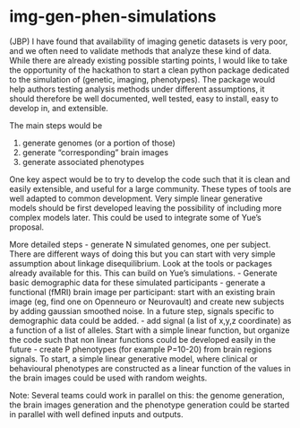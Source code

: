 # img-gen-phen-simulations

(JBP) I have found that availability of imaging genetic datasets is very poor, and we often need to validate methods that analyze these kind of data. While there are already existing possible starting points, I would like to take the opportunity of the hackathon to start a clean python package dedicated to the simulation of (genetic, imaging, phenotypes). The package would help authors testing analysis methods under different assumptions, it should therefore be well documented, well tested, easy to install, easy to develop in, and extensible.

The main steps would be
1. generate genomes (or a portion of those)
2. generate “corresponding” brain images
3. generate associated phenotypes  

One key aspect would be to try to develop the code such that it is clean and easily extensible, and useful for a large community. These types of tools are well adapted to common development. Very simple linear generative models should be first developed leaving the possibility of including more complex models later. This could be used to integrate some of Yue’s proposal.

More detailed steps
    - generate N simulated genomes, one per subject. There are different ways of doing this but you can start with very simple assumption about linkage disequilibrium. Look at the tools or packages already available for this. This can build on Yue’s simulations.
    - Generate basic demographic data for these simulated participants
    - generate a functional (fMRI) brain image per participant: start with an existing brain image (eg, find one on Openneuro or Neurovault) and create new subjects by adding gaussian smoothed noise. In a future step, signals specific to demographic data could be added.
    - add signal (a list of x,y,z coordinate) as a function of a list of alleles. Start with a simple linear function, but organize the code such that non linear functions could be developed easily in the future
    - create P phenotypes (for example P=10-20) from brain regions signals. To start, a simple linear generative model, where clinical or behavioural phenotypes are constructed as a linear function of the values in the brain images could be used with random weights.

Note:
Several teams could work in parallel on this: the genome generation, the brain images generation and the phenotype generation could be started in parallel with  well defined inputs and outputs.



